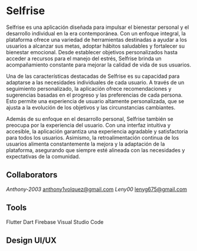 # Selfrise

Selfrise es una aplicación diseñada para impulsar el bienestar personal y el desarrollo individual en la era contemporánea. Con un enfoque integral, la plataforma ofrece una variedad de herramientas destinadas a ayudar a los usuarios a alcanzar sus metas, adoptar hábitos saludables y fortalecer su bienestar emocional. Desde establecer objetivos personalizados hasta acceder a recursos para el manejo del estrés, Selfrise brinda un acompañamiento constante para mejorar la calidad de vida de sus usuarios.

Una de las características destacadas de Selfrise es su capacidad para adaptarse a las necesidades individuales de cada usuario. A través de un seguimiento personalizado, la aplicación ofrece recomendaciones y sugerencias basadas en el progreso y las preferencias de cada persona. Esto permite una experiencia de usuario altamente personalizada, que se ajusta a la evolución de los objetivos y las circunstancias cambiantes.

Además de su enfoque en el desarrollo personal, Selfrise también se preocupa por la experiencia del usuario. Con una interfaz intuitiva y accesible, la aplicación garantiza una experiencia agradable y satisfactoria para todos los usuarios. Asimismo, la retroalimentación continua de los usuarios alimenta constantemente la mejora y la adaptación de la plataforma, asegurando que siempre esté alineada con las necesidades y expectativas de la comunidad.

## Collaborators

*Anthony-2003* 
anthony1volquez@gmail.com
*Leny00* 
lenyg675@gmail.com

## Tools
Flutter
Dart
Firebase
Visual Studio Code

## Design UI/UX


